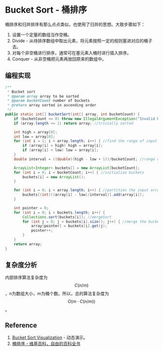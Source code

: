 # Bucket Sort - 桶排序

桶排序和归并排序有那么点点类似，也使用了归并的思想。大致步骤如下：

1. 设置一个定量的数组当作空桶。
2. Divide - 从待排序数组中取出元素，将元素按照一定的规则塞进对应的桶子去。
3. 对每个非空桶进行排序，通常可在塞元素入桶时进行插入排序。
4. Conquer - 从非空桶把元素再放回原来的数组中。

## 编程实现

```java
/**
 * Bucket sort
 * @param array array to be sorted
 * @param bucketCount number of buckets
 * @return array sorted in ascending order
 */
public static int[] bucketSort(int[] array, int bucketCount) {
    if (bucketCount <= 0) throw new IllegalArgumentException("Invalid bucket count");
    if (array.length <= 1) return array; //trivially sorted

    int high = array[0];
    int low = array[0];
    for (int i = 1; i < array.length; i++) { //find the range of input elements
        if (array[i] > high) high = array[i];
        if (array[i] < low) low = array[i];
    }
    double interval = ((double)(high - low + 1))/bucketCount; //range of one bucket

    ArrayList<Integer> buckets[] = new ArrayList[bucketCount];
    for (int i = 0; i < bucketCount; i++) { //initialize buckets
        buckets[i] = new ArrayList();
    }

    for (int i = 0; i < array.length; i++) { //partition the input array
        buckets[(int)((array[i] - low)/interval)].add(array[i]);
    }

    int pointer = 0;
    for (int i = 0; i < buckets.length; i++) {
        Collections.sort(buckets[i]); //mergeSort
        for (int j = 0; j < buckets[i].size(); j++) { //merge the buckets
            array[pointer] = buckets[i].get(j);
            pointer++;
        }
    }
    return array;
}

```

## 复杂度分析

内部排序算法复杂度为$$C(n/m)$$，n为数组大小，m为桶个数。所以，总的算法复杂度为$$O(m \cdot C(n/m))$$。

## Reference

1. [Bucket Sort Visualization](http://www.cs.usfca.edu/~galles/visualization/BucketSort.html) - 动态演示。
2. [桶排序 - 维基百科，自由的百科全书](http://zh.wikipedia.org/wiki/%E6%A1%B6%E6%8E%92%E5%BA%8F)
